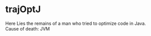 # trajOptJ
Here Lies the remains of a man who tried to optimize code in Java.
<br>
Cause of death: JVM